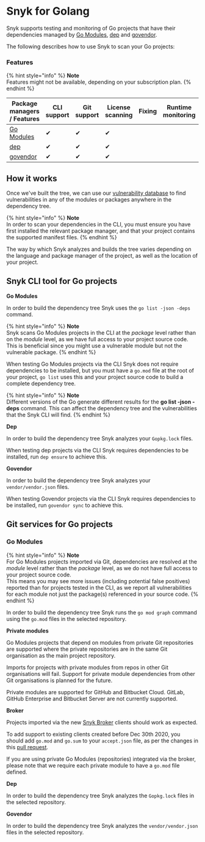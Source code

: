 # Snyk for Golang

Snyk supports testing and monitoring of Go projects that have their dependencies managed by [Go Modules](https://golang.org/ref/mod), [dep](https://github.com/golang/dep) and [govendor](https://github.com/kardianos/govendor).

The following describes how to use Snyk to scan your Go projects:

### Features <a href="#h_01esm3gfnmn0f7art59aek97tm" id="h_01esm3gfnmn0f7art59aek97tm"></a>

{% hint style="info" %}
**Note**\
Features might not be available, depending on your subscription plan.
{% endhint %}

| Package managers / Features                       | CLI support | Git support | License scanning | Fixing | Runtime monitoring |
| ------------------------------------------------- | ----------- | ----------- | ---------------- | ------ | ------------------ |
| [Go Modules](https://golang.org/ref/mod)          | ✔︎          | ✔︎          | ✔︎               |        |                    |
| [dep](https://github.com/golang/dep)              | ✔︎          | ✔︎          | ✔︎               |        |                    |
| [govendor](https://github.com/kardianos/govendor) | ✔︎          | ✔︎          | ✔︎               |        |                    |

## **How it works**

Once we've built the tree, we can use our [vulnerability database](https://snyk.io/vuln) to find vulnerabilities in any of the modules or packages anywhere in the dependency tree.

{% hint style="info" %}
**Note**\
In order to scan your dependencies in the CLI, you must ensure you have first installed the relevant package manager, and that your project contains the supported manifest files.
{% endhint %}

The way by which Snyk analyzes and builds the tree varies depending on the language and package manager of the project, as well as the location of your project.

## Snyk CLI tool for Go projects

**Go Modules**

In order to build the dependency tree Snyk uses the `go list -json -deps` command.

{% hint style="info" %}
**Note**\
Snyk scans Go Modules projects in the CLI at the _package_ level rather than on the _module_ level, as we have full access to your project source code.\
This is beneficial since you might use a vulnerable module but not the vulnerable package.
{% endhint %}

When testing Go Modules projects via the CLI Snyk does not require dependencies to be installed, but you must have a `go.mod` file at the root of your project, `go list` uses this and your project source code to build a complete dependency tree.

{% hint style="info" %}
**Note**\
Different versions of the Go generate different results for the **go list -json -deps** command. This can affect the dependency tree and the vulnerabilities that the Snyk CLI will find.
{% endhint %}

**Dep**

In order to build the dependency tree Snyk analyzes your `Gopkg.lock` files.

When testing dep projects via the CLI Snyk requires dependencies to be installed, run `dep ensure` to achieve this.

**Govendor**

In order to build the dependency tree Snyk analyzes your `vendor/vendor.json` files.

When testing Govendor projects via the CLI Snyk requires dependencies to be installed, run `govendor sync` to achieve this.

## Git services for Go projects

### **Go Modules**

{% hint style="info" %}
**Note**\
For Go Modules projects imported via Git, dependencies are resolved at the _module_ level rather than the _package_ level, as we do not have full access to your project source code.\
This means you may see more issues (including potential false positives) reported than for projects tested in the CLI, as we report all vulnerabilities for each module not just the package(s) referenced in your source code.
{% endhint %}

In order to build the dependency tree Snyk runs the `go mod graph` command using the `go.mod` files in the selected repository.

**Private modules**

Go Modules projects that depend on modules from private Git repositories are supported where the private repositories are in the same Git organisation as the main project repository.

Imports for projects with private modules from repos in other Git organisations will fail. Support for private module dependencies from other Git organisations is planned for the future.

Private modules are supported for GitHub and Bitbucket Cloud. GitLab, GitHub Enterprise and Bitbucket Server are not currently supported.

**Broker**

Projects imported via the new [Snyk Broker](https://docs.snyk.io/integrations/snyk-broker/broker-introduction) clients should work as expected.

To add support to existing clients created before Dec 30th 2020, you should add `go.mod` and `go.sum` to your `accept.json` file, as per the changes in this [pull request](https://github.com/snyk/broker/pull/299/files).

If you are using private Go Modules (repositories) integrated via the broker, please note that we require each private module to have a `go.mod` file defined.

**Dep**

In order to build the dependency tree Snyk analyzes the `Gopkg.lock` files in the selected repository.

**Govendor**

In order to build the dependency tree Snyk analyzes the `vendor/vendor.json` files in the selected repository.
